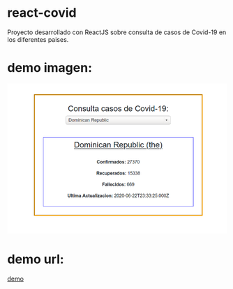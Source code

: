 # react-covid
Proyecto desarrollado con ReactJS sobre consulta de casos de Covid-19 en los diferentes paises.

# demo imagen:
<img src="https://github.com/nsmdeveloper/react-covid/blob/master/react-covid.png" title="react-covid19-app" />

# demo url:
<a href="https://pure-hamlet-45267.herokuapp.com/" target="_blank">demo</a>
